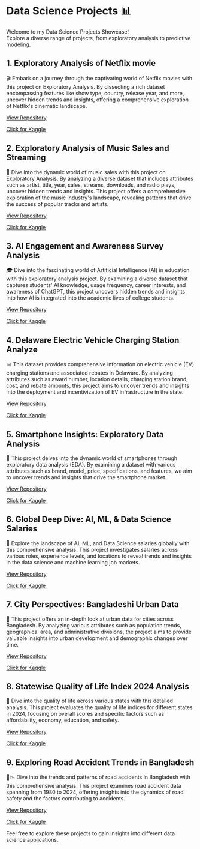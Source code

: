 # Data Science Projects 📊

Welcome to my Data Science Projects Showcase!  
Explore a diverse range of projects, from exploratory analysis to predictive modeling.

## 1. Exploratory Analysis of Netflix movie

🎬 Embark on a journey through the captivating world of Netflix movies with this project on Exploratory Analysis. By dissecting a rich dataset encompassing features like show type, country, release year, and more, uncover hidden trends and insights, offering a comprehensive exploration of Netflix's cinematic landscape.

[View Repository](https://github.com/msjahid/Data_Science_Projects/tree/main/netflix_exploratory_analysis)

[Click for Kaggle](https://www.kaggle.com/code/msjahid/exploratory-analysis-of-netflix-movie)

## 2. Exploratory Analysis of Music Sales and Streaming

🎵 Dive into the dynamic world of music sales with this project on Exploratory Analysis. By analyzing a diverse dataset that includes attributes such as artist, title, year, sales, streams, downloads, and radio plays, uncover hidden trends and insights. This project offers a comprehensive exploration of the music industry's landscape, revealing patterns that drive the success of popular tracks and artists.

[View Repository](https://github.com/msjahid/Data-Science-Projects/tree/main/music_sales_analysis)

[Click for Kaggle](https://www.kaggle.com/code/msjahid/exploratory-analysis-of-music-sales-and-streaming)

## 3. AI Engagement and Awareness Survey Analysis

🎓 Dive into the fascinating world of Artificial Intelligence (AI) in education with this exploratory analysis project. By examining a diverse dataset that captures students' AI knowledge, usage frequency, career interests, and awareness of ChatGPT, this project uncovers hidden trends and insights into how AI is integrated into the academic lives of college students.

[View Repository](https://github.com/msjahid/Data-Science-Projects/tree/main/ai_using_school)

[Click for Kaggle](https://www.kaggle.com/code/msjahid/ai-engagement-and-awareness-survey-analysis)

## 4. Delaware Electric Vehicle Charging Station Analyze

📊 This dataset provides comprehensive information on electric vehicle (EV) charging stations and associated rebates in Delaware. By analyzing attributes such as award number, location details, charging station brand, cost, and rebate amounts, this project aims to uncover trends and insights into the deployment and incentivization of EV infrastructure in the state.

[View Repository](https://github.com/msjahid/Data-Science-Projects/tree/main/ev_analysis)

[Click for Kaggle](https://www.kaggle.com/code/msjahid/delaware-electric-vehicle-charging-station-analyze)

## 5. Smartphone Insights: Exploratory Data Analysis

📱 This project delves into the dynamic world of smartphones through exploratory data analysis (EDA). By examining a dataset with various attributes such as brand, model, price, specifications, and features, we aim to uncover trends and insights that drive the smartphone market.

[View Repository](https://github.com/msjahid/Data-Science-Projects/tree/main/smartphone_eda)

[Click for Kaggle](https://www.kaggle.com/code/msjahid/smartphone-insights-exploratory-data-analysis)

## 6. Global Deep Dive: AI, ML, & Data Science Salaries

💼 Explore the landscape of AI, ML, and Data Science salaries globally with this comprehensive analysis. This project investigates salaries across various roles, experience levels, and locations to reveal trends and insights in the data science and machine learning job markets.

[View Repository](https://github.com/msjahid/Data-Science-Projects/tree/main/ai_salaries)

[Click for Kaggle](https://www.kaggle.com/code/msjahid/global-deep-dive-ai-ml-data-science-salaries)

## 7. City Perspectives: Bangladeshi Urban Data

🌆 This project offers an in-depth look at urban data for cities across Bangladesh. By analyzing various attributes such as population trends, geographical area, and administrative divisions, the project aims to provide valuable insights into urban development and demographic changes over time.

[View Repository](https://github.com/msjahid/Data-Science-Projects/tree/main/bdpopulation_analysis)

[Click for Kaggle](https://www.kaggle.com/code/msjahid/city-perspectives-bangladeshi-urban-data)

## 8. Statewise Quality of Life Index 2024 Analysis

🌟 Dive into the quality of life across various states with this detailed analysis. This project evaluates the quality of life indices for different states in 2024, focusing on overall scores and specific factors such as affordability, economy, education, and safety.

[View Repository](https://github.com/msjahid/Data-Science-Projects/tree/main/statewise_life)

[Click for Kaggle](https://www.kaggle.com/code/msjahid/statewise-quality-of-life-index-2024-analysis)

## 9. Exploring Road Accident Trends in Bangladesh

🚗📉 Dive into the trends and patterns of road accidents in Bangladesh with this comprehensive analysis. This project examines road accident data spanning from 1980 to 2024, offering insights into the dynamics of road safety and the factors contributing to accidents.

[View Repository](https://github.com/msjahid/Data-Science-Projects/tree/main/bdroad_accident)

[Click for Kaggle](https://www.kaggle.com/code/msjahid/exploring-road-accident-trends-in-bangladesh)

Feel free to explore these projects to gain insights into different data science applications.
